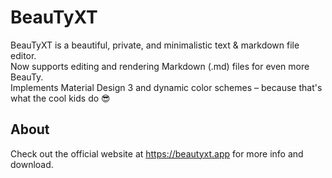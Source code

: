 # BeauTyXT
BeauTyXT is a beautiful, private, and minimalistic text & markdown file editor.\
Now supports editing and rendering Markdown (.md) files for even more BeauTy.\
Implements Material Design 3 and dynamic color schemes – because that's what the cool kids do 😎

## About

Check out the official website at https://beautyxt.app for more info and download.
